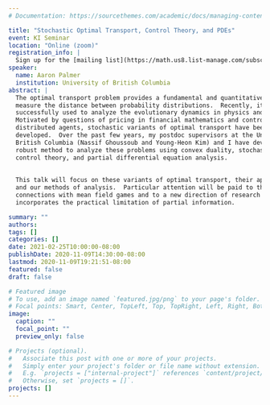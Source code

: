 ```yaml
---
# Documentation: https://sourcethemes.com/academic/docs/managing-content/

title: "Stochastic Optimal Transport, Control Theory, and PDEs"
event: KI Seminar
location: "Online (zoom)"
registration_info: |
  Sign up for the [mailing list](https://math.us8.list-manage.com/subscribe/post?u=c9cc3beec9fa57d7299ac161c&id=845fe9abdc) to receive the connection details
speaker:
  name: Aaron Palmer
  institution: University of British Columbia
abstract: |
  The optimal transport problem provides a fundamental and quantitative way to
  measure the distance between probability distributions.  Recently, it has been
  successfully used to analyze the evolutionary dynamics in physics and biology.
  Motivated by questions of pricing in financial mathematics and control of
  distributed agents, stochastic variants of optimal transport have been
  developed.  Over the past few years, my postdoc supervisors at the University of
  British Columbia (Nassif Ghoussoub and Young-Heon Kim) and I have developed a
  robust method to analyze these problems using convex duality, stochastic optimal
  control theory, and partial differential equation analysis.
  
  
  This talk will focus on these variants of optimal transport, their applications,
  and our methods of analysis.  Particular attention will be paid to the
  connections with mean field games and to a new direction of research that
  incorporates the practical limitation of partial information.

summary: ""
authors: 
tags: []
categories: []
date: 2021-02-25T10:00:00-08:00
publishDate: 2020-11-09T14:30:00-08:00
lastmod: 2020-11-09T19:21:51-08:00
featured: false
draft: false

# Featured image
# To use, add an image named `featured.jpg/png` to your page's folder.
# Focal points: Smart, Center, TopLeft, Top, TopRight, Left, Right, BottomLeft, Bottom, BottomRight.
image:
  caption: ""
  focal_point: ""
  preview_only: false

# Projects (optional).
#   Associate this post with one or more of your projects.
#   Simply enter your project's folder or file name without extension.
#   E.g. `projects = ["internal-project"]` references `content/project/deep-learning/index.md`.
#   Otherwise, set `projects = []`.
projects: []
---
```


